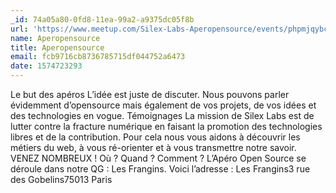 ```yaml
---
_id: 74a05a80-0fd8-11ea-99a2-a9375dc05f8b
url: 'https://www.meetup.com/Silex-Labs-Aperopensource/events/phpmjqybcpbjc/'
name: Aperopensource
title: Aperopensource
email: fcb9716cb8736785715df044752a6473
date: 1574723293
---
```

Le but des apéros L’idée est juste de discuter. Nous pouvons parler évidemment d’opensource mais également de vos projets, de vos idées et des technologies en vogue. Témoignages La mission de Silex Labs est de lutter contre la fracture numérique en faisant la promotion des technologies libres et de la contribution. Pour cela nous vous aidons à découvrir les métiers du web, à vous ré-orienter et à vous transmettre notre savoir. VENEZ NOMBREUX ! Où ? Quand ? Comment ? L’Apéro Open Source se déroule dans notre QG : Les Frangins. Voici l’adresse : Les Frangins3 rue des Gobelins75013 Paris
